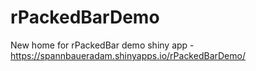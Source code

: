 # rPackedBarDemo
New home for rPackedBar demo shiny app - https://spannbaueradam.shinyapps.io/rPackedBarDemo/
